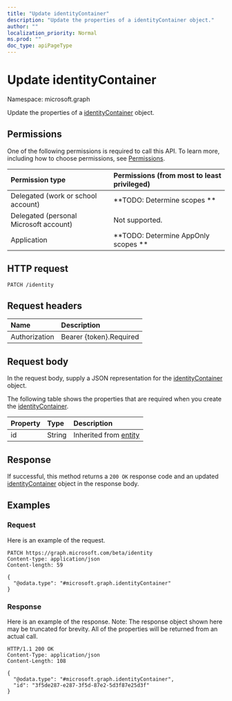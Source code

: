 ```yaml
---
title: "Update identityContainer"
description: "Update the properties of a identityContainer object."
author: ""
localization_priority: Normal
ms.prod: ""
doc_type: apiPageType
---
```


# Update identityContainer

Namespace: microsoft.graph

Update the properties of a [identityContainer](../resources/identitycontainer.md) object.

## Permissions
One of the following permissions is required to call this API. To learn more, including how to choose permissions, see [Permissions](/concepts/permissions-reference.md).

|Permission type|Permissions (from most to least privileged)|
|:---|:---|
|Delegated (work or school account)|**TODO: Determine scopes **|
|Delegated (personal Microsoft account)|Not supported.|
|Application|**TODO: Determine AppOnly scopes **|

## HTTP request
<!-- {
  "blockType": "ignored"
}
-->
``` http
PATCH /identity
```

## Request headers
|Name|Description|
|:---|:---|
|Authorization|Bearer {token}.Required|

## Request body
In the request body, supply a JSON representation for the [identityContainer](../resources/identitycontainer.md) object.

The following table shows the properties that are required when you create the [identityContainer](../resources/identitycontainer.md).

|Property|Type|Description|
|:---|:---|:---|
|id|String| Inherited from [entity](../resources/entity.md)|



## Response
If successful, this method returns a `200 OK` response code and an updated [identityContainer](../resources/identitycontainer.md) object in the response body.

## Examples

### Request
Here is an example of the request.
<!-- {
  "blockType": "request",
  "name": "update_identitycontainer"
}
-->
``` http
PATCH https://graph.microsoft.com/beta/identity
Content-type: application/json
Content-length: 59

{
  "@odata.type": "#microsoft.graph.identityContainer"
}
```

### Response
Here is an example of the response. Note: The response object shown here may be truncated for brevity. All of the properties will be returned from an actual call.
<!-- {
  "blockType": "response",
  "truncated": true
}
-->
``` http
HTTP/1.1 200 OK
Content-Type: application/json
Content-Length: 108

{
  "@odata.type": "#microsoft.graph.identityContainer",
  "id": "3f5de287-e287-3f5d-87e2-5d3f87e25d3f"
}
```

